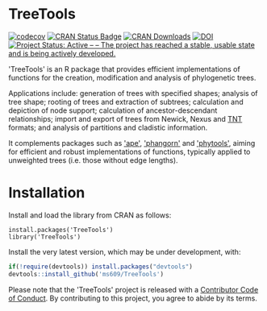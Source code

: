 # TreeTools

[![codecov](https://codecov.io/gh/ms609/TreeTools/branch/master/graph/badge.svg)](https://codecov.io/gh/ms609/TreeTools)
[![CRAN Status Badge](http://www.r-pkg.org/badges/version/TreeTools)](https://cran.r-project.org/package=TreeTools)
[![CRAN Downloads](http://cranlogs.r-pkg.org/badges/TreeTools)](https://cran.r-project.org/package=TreeTools)
[![DOI](https://zenodo.org/badge/DOI/10.5281/zenodo.3522726.svg)](http://doi.org/10.5281/zenodo.3522725)<!--[![Project Status: Inactive – The project has reached a stable, usable state but is no longer being actively developed; support/maintenance will be provided as time allows.](http://www.repostatus.org/badges/latest/inactive.svg)](http://www.repostatus.org/#inactive)
-->
[![Project Status: Active – – The project has reached a stable, usable state and is being actively developed.](http://www.repostatus.org/badges/latest/active.svg)](http://www.repostatus.org/#active)

'TreeTools' is an R package that provides efficient implementations of 
functions for the creation, modification and analysis of phylogenetic trees.

Applications include:
generation of trees with specified shapes;
analysis of tree shape;
rooting of trees and extraction of subtrees;
calculation and depiction of node support;
calculation of ancestor-descendant relationships;
import and export of trees from Newick, Nexus and 
[TNT](https://www.lillo.org.ar/phylogeny/tnt/) formats;
and analysis of partitions and cladistic information.

It complements packages such as 
['ape'](https://cran.r-project.org/package=ape),
['phangorn'](https://cran.r-project.org/package=phangorn) and
['phytools'](https://cran.r-project.org/package=phytools),
aiming for efficient and robust implementations of functions, typically
applied to unweighted trees (i.e. those without edge lengths).

# Installation

Install and load the library from CRAN as follows:
```
install.packages('TreeTools')
library('TreeTools')
```

Install the very latest version, which may be under development, with:
```r
if(!require(devtools)) install.packages("devtools")
devtools::install_github('ms609/TreeTools')
```

Please note that the 'TreeTools' project is released with a
[Contributor Code of Conduct](CODE_OF_CONDUCT.md).
By contributing to this project, you agree to abide by its terms.
